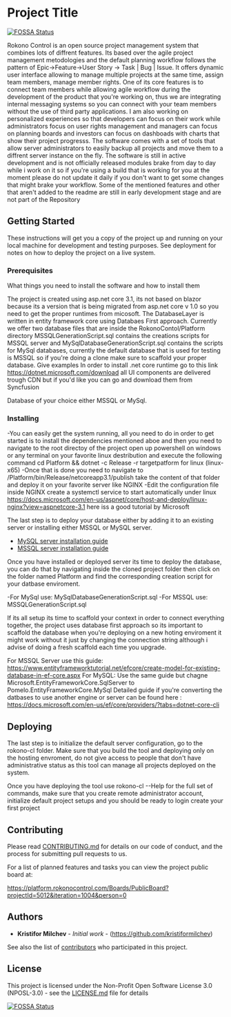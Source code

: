 # Project Title
[![FOSSA Status](https://app.fossa.io/api/projects/git%2Bgithub.com%2FKristiforMilchev%2FRokonoControl.svg?type=shield)](https://app.fossa.io/projects/git%2Bgithub.com%2FKristiforMilchev%2FRokonoControl?ref=badge_shield)


Rokono Control is an open source project management system that combines lots of diffrent features. Its based over the agile project 
management metodologies and the default planning workflow follows the pattern of Epic->Feature->User Story -> Task | Bug | Issue.
It offers dynamic user interface allowing to manage multiple projects at the same time, assign team members, manage member rights.
One of its core features is to connect team members while allowing agile workflow during the development of the product that you're working on,
thus we are integrating internal messaging systems so you can connect with your team members without the use of third party applications. I am also working on personalized
experiences so that developers can focus on their work while administrators focus on user rights management and managers can focus on planning boards and investors can focus on dashboads with charts that show 
their project progresss. The software comes with a set of tools that allow server administrators to easily backup all projects and move them to a diffrent server instance on the fly.
The software is still in active development and is not officially released modules brake from day to day while i work on it so if you're using a build that is working for you
at the moment please do not update it daily if you don't want to get some changes that might brake your workflow. Some of the mentioned features and other that aren't added to the readme
are still in early development stage and are not part of the Repository
## Getting Started

These instructions will get you a copy of the project up and running on your local machine for development and testing purposes. See deployment for notes on how to deploy the project on a live system.

### Prerequisites

What things you need to install the software and how to install them

The project is created using asp.net core 3.1, its not based on blazor because its a version that is being migrated from asp.net core v 1.0 so you need to get the proper runtimes from micosoft.
The DatabaseLayer is written in entity framework core using Databaes First approach.
Currently we offer two database files that are inside the RokonoContol/Platform directory MSSQLGenerationScript.sql contains the creations scripts for MSSQL server
and MySqlDatabaseGenerationScript.sql contains the scripts for MySql databases, currently the default database that is used for testing is MSSQL so if you're doing a clone make sure to scaffold your proper database.
Give examples
In order to install .net core runtime go to this link https://dotnet.microsoft.com/download all UI components are delivered trough CDN but if you'd like you can go and download them from Syncfusion 

Database of your choice either MSSQL or MySql.

### Installing
 
 -You can easily get the system running, all you need to do in order to get started is to install the dependencies mentioned aboe and then you need to navigate to the root directoy of the project
 open up powershell on windows or any terminal on your favorite linux destribution and execute the following command cd Platform && dotnet -c Release -r targetpatform for linux (linux-x65)
 -Once that is done you need to navigate to /Platform/bin/Release/netcoreapp3.1/publish take the content of that folder and deploy it on your favorite server like NGINX 
 -Edit the configuration file inside NGINX create a systemctl service to start automatically under linux https://docs.microsoft.com/en-us/aspnet/core/host-and-deploy/linux-nginx?view=aspnetcore-3.1 here iss a good tutorial by Microsoft

The last step is to deploy your database either by adding it to an existing server or installing either MSSQL or MySQL server. 

- [MySQL server installation guide](https://dev.mysql.com/doc/mysql-installation-excerpt/5.7/en/) 
- [MSSQL server installation guide](https://docs.microsoft.com/en-us/sql/database-engine/install-windows/install-sql-server?view=sql-server-ver15)

Once you have installed or deployed server its time to deploy the database, you can do that by navigating inside the cloned project folder then click on the folder named Platform and find the corresponding creation script for your datbase enviroment. 

-For MySql use: MySqlDatabaseGenerationScript.sql
-For MSSQL use: MSSQLGenerationScript.sql

If its all setup its time to scaffold your context in order to connect everything together, the project uses database first approach so its important to scaffold the database when you're deploying on a new hoting enviroment it might work without it just by changing the connection string although i advise of doing a fresh scaffold each time you upgrade.

For MSSQL Server use this guide: 
https://www.entityframeworktutorial.net/efcore/create-model-for-existing-database-in-ef-core.aspx
For MySQL:
Use the same guide but chagne  Microsoft.EntityFrameworkCore.SqlServer to Pomelo.EntityFrameworkCore.MySql
Detailed guide if you're converting the datbases to use another engine or server can be found here :
https://docs.microsoft.com/en-us/ef/core/providers/?tabs=dotnet-core-cli

## Deploying

The last step is to initialize the default server configuration, go to the rokono-cl folder. Make sure that you build the tool and deploying only on the hosting envroment, do not give access to people that don't have administrative status as this tool can manage all projects deployed on the system.

Once you have deploying the tool use rokono-cl --Help for the full set of commands, make sure that you create remote administrator account, initialize default project setups and you should be ready to login create your first project 

## Contributing

Please read [CONTRIBUTING.md](https://github.com/KristiforMilchev/RokonoControl/blob/master/Contributing.md) for details on our code of conduct, and the process for submitting pull requests to us.

For a list of planned features and tasks you can view the project public board at:

https://platform.rokonocontrol.com/Boards/PublicBoard?projectId=5012&iteration=1004&person=0

## Authors

* **Kristifor Milchev** - *Initial work* - (https://github.com/kristiformilchev)

See also the  list of [contributors](https://github.com/KristiforMilchev/RokonoControl/blob/master/CODE_OF_CONDUCT.md) who participated in this project.

## License

This project is licensed under the Non-Profit Open Software License 3.0 (NPOSL-3.0) - see the [LICENSE.md](https://github.com/KristiforMilchev/RokonoControl/blob/master/License.md) file for details



[![FOSSA Status](https://app.fossa.io/api/projects/git%2Bgithub.com%2FKristiforMilchev%2FRokonoControl.svg?type=large)](https://app.fossa.io/projects/git%2Bgithub.com%2FKristiforMilchev%2FRokonoControl?ref=badge_large)
